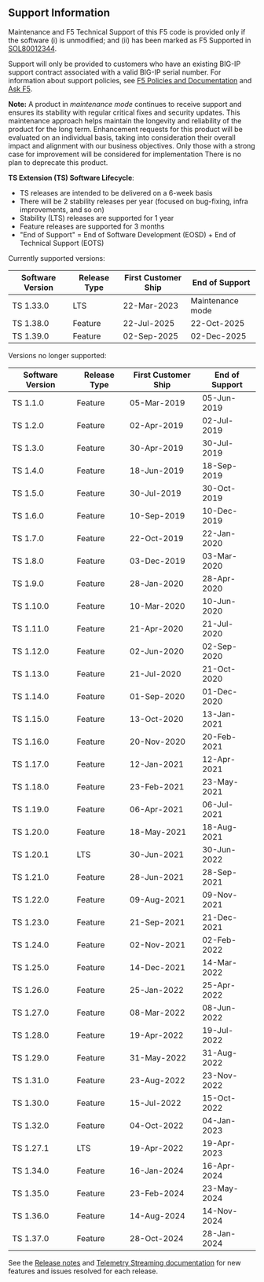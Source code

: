 ## Support Information

Maintenance and F5 Technical Support of this F5 code is provided only if the software (i) is unmodified; and (ii) has been marked as F5 Supported in [SOL80012344](https://support.f5.com/csp/article/K80012344).

Support will only be provided to customers who have an existing BIG-IP support contract associated with a valid BIG-IP serial number. 
For information about support policies, see [F5 Policies and Documentation](http://www.f5.com/about/guidelines-policies/) and [Ask F5](http://askf5.com).

**Note:** A product in *maintenance mode* continues to receive support and ensures its stability with regular critical fixes and security updates. 
This maintenance approach helps maintain the longevity and reliability of the product for the long term. 
Enhancement requests for this product will be evaluated on an individual basis, taking into consideration their overall impact and alignment with our business objectives. Only those with a strong case for improvement will be considered for implementation
There is no plan to deprecate this product.


**TS Extension (TS) Software Lifecycle**:

* TS releases are intended to be delivered on a 6-week basis
* There will be 2 stability releases per year (focused on bug-fixing, infra improvements, and so on)
* Stability (LTS) releases are supported for 1 year
* Feature releases are supported for 3 months
* "End of Support" = End of Software Development (EOSD) + End of Technical Support (EOTS) 

Currently supported versions:

| Software Version | Release Type           | First Customer Ship | End of Support   |
|------------------|------------------------|---------------------|------------------|
| TS 1.33.0        | LTS                    |  22-Mar-2023        | Maintenance mode |
| TS 1.38.0        | Feature                |  22-Jul-2025        | 22-Oct-2025      |
| TS 1.39.0        | Feature                |  02-Sep-2025        | 02-Dec-2025      |

Versions no longer supported:

| Software Version | Release Type           | First Customer Ship | End of  Support |
|------------------|------------------------|---------------------|-----------------|
| TS 1.1.0         | Feature                |  05-Mar-2019        | 05-Jun-2019     |
| TS 1.2.0         | Feature                |  02-Apr-2019        | 02-Jul-2019     |
| TS 1.3.0         | Feature                |  30-Apr-2019        | 30-Jul-2019     |
| TS 1.4.0         | Feature                |  18-Jun-2019        | 18-Sep-2019     |
| TS 1.5.0         | Feature                |  30-Jul-2019        | 30-Oct-2019     |
| TS 1.6.0         | Feature                |  10-Sep-2019        | 10-Dec-2019     |
| TS 1.7.0         | Feature                |  22-Oct-2019        | 22-Jan-2020     |
| TS 1.8.0         | Feature                |  03-Dec-2019        | 03-Mar-2020     |
| TS 1.9.0         | Feature                |  28-Jan-2020        | 28-Apr-2020     |
| TS 1.10.0        | Feature                |  10-Mar-2020        | 10-Jun-2020     |
| TS 1.11.0        | Feature                |  21-Apr-2020        | 21-Jul-2020     |
| TS 1.12.0        | Feature                |  02-Jun-2020        | 02-Sep-2020     |
| TS 1.13.0        | Feature                |  21-Jul-2020        | 21-Oct-2020     |
| TS 1.14.0        | Feature                |  01-Sep-2020        | 01-Dec-2020     |
| TS 1.15.0        | Feature                |  13-Oct-2020        | 13-Jan-2021     |
| TS 1.16.0        | Feature                |  20-Nov-2020        | 20-Feb-2021     |
| TS 1.17.0        | Feature                |  12-Jan-2021        | 12-Apr-2021     |
| TS 1.18.0        | Feature                |  23-Feb-2021        | 23-May-2021     |
| TS 1.19.0        | Feature                |  06-Apr-2021        | 06-Jul-2021     |
| TS 1.20.0        | Feature                |  18-May-2021        | 18-Aug-2021     |
| TS 1.20.1        | LTS                    |  30-Jun-2021        | 30-Jun-2022     |
| TS 1.21.0        | Feature                |  28-Jun-2021        | 28-Sep-2021     |
| TS 1.22.0        | Feature                |  09-Aug-2021        | 09-Nov-2021     |
| TS 1.23.0        | Feature                |  21-Sep-2021        | 21-Dec-2021     |
| TS 1.24.0        | Feature                |  02-Nov-2021        | 02-Feb-2022     |
| TS 1.25.0        | Feature                |  14-Dec-2021        | 14-Mar-2022     |
| TS 1.26.0        | Feature                |  25-Jan-2022        | 25-Apr-2022     |
| TS 1.27.0        | Feature                |  08-Mar-2022        | 08-Jun-2022     |
| TS 1.28.0        | Feature                |  19-Apr-2022        | 19-Jul-2022     |
| TS 1.29.0        | Feature                |  31-May-2022        | 31-Aug-2022     |
| TS 1.31.0        | Feature                |  23-Aug-2022        | 23-Nov-2022     |
| TS 1.30.0        | Feature                |  15-Jul-2022        | 15-Oct-2022     |
| TS 1.32.0        | Feature                |  04-Oct-2022        | 04-Jan-2023     |
| TS 1.27.1        | LTS                    |  19-Apr-2022        | 19-Apr-2023     |
| TS 1.34.0        | Feature                |  16-Jan-2024        | 16-Apr-2024     |
| TS 1.35.0        | Feature                |  23-Feb-2024        | 23-May-2024     |
| TS 1.36.0        | Feature                |  14-Aug-2024        | 14-Nov-2024     |
| TS 1.37.0        | Feature                |  28-Oct-2024        | 28-Jan-2024     |

See the [Release notes](https://github.com/F5Networks/f5-telemetry-streaming/releases) and [Telemetry Streaming documentation](https://clouddocs.f5.com/products/extensions/f5-telemetry-streaming/latest/revision-history.html) for new features and issues resolved for each release.
